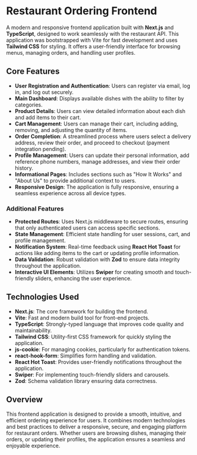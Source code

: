 # Restaurant Ordering Frontend

A modern and responsive frontend application built with **Next.js** and **TypeScript**, designed to work seamlessly with the restaurant API. This application was bootstrapped with Vite for fast development and uses **Tailwind CSS** for styling. It offers a user-friendly interface for browsing menus, managing orders, and handling user profiles.

## Core Features

- **User Registration and Authentication**: Users can register via email, log in, and log out securely.
- **Main Dashboard**: Displays available dishes with the ability to filter by categories.
- **Product Details**: Users can view detailed information about each dish and add items to their cart.
- **Cart Management**: Users can manage their cart, including adding, removing, and adjusting the quantity of items.
- **Order Completion**: A streamlined process where users select a delivery address, review their order, and proceed to checkout (payment integration pending).
- **Profile Management**: Users can update their personal information, add reference phone numbers, manage addresses, and view their order history.
- **Informational Pages**: Includes sections such as "How It Works" and "About Us" to provide additional context to users.
- **Responsive Design**: The application is fully responsive, ensuring a seamless experience across all device types.

### Additional Features

- **Protected Routes**: Uses Next.js middleware to secure routes, ensuring that only authenticated users can access specific sections.
- **State Management**: Efficient state handling for user sessions, cart, and profile management.
- **Notification System**: Real-time feedback using **React Hot Toast** for actions like adding items to the cart or updating profile information.
- **Data Validation**: Robust validation with **Zod** to ensure data integrity throughout the application.
- **Interactive UI Elements**: Utilizes **Swiper** for creating smooth and touch-friendly sliders, enhancing the user experience.

## Technologies Used

- **Next.js**: The core framework for building the frontend.
- **Vite**: Fast and modern build tool for front-end projects.
- **TypeScript**: Strongly-typed language that improves code quality and maintainability.
- **Tailwind CSS**: Utility-first CSS framework for quickly styling the application.
- **js-cookie**: For managing cookies, particularly for authentication tokens.
- **react-hook-form**: Simplifies form handling and validation.
- **React Hot Toast**: Provides user-friendly notifications throughout the application.
- **Swiper**: For implementing touch-friendly sliders and carousels.
- **Zod**: Schema validation library ensuring data correctness.

## Overview

This frontend application is designed to provide a smooth, intuitive, and efficient ordering experience for users. It combines modern technologies and best practices to deliver a responsive, secure, and engaging platform for restaurant orders. Whether users are browsing dishes, managing their orders, or updating their profiles, the application ensures a seamless and enjoyable experience.

